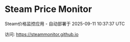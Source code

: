 # Steam Price Monitor

Steam价格监控应用 - 自动部署于 2025-09-11 10:37:37 UTC

访问: https://steammonitor.github.io
